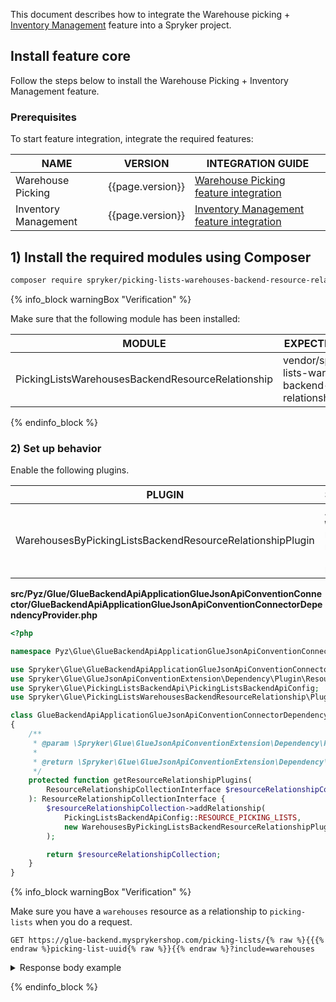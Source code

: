 This document describes how to integrate the Warehouse picking + [Inventory Management](/docs/pbc/all/warehouse-management-system/{{page.version}}/inventory-management-feature-overview.html) feature into a Spryker project.

## Install feature core

Follow the steps below to install the Warehouse Picking + Inventory Management feature.

### Prerequisites

To start feature integration, integrate the required features:

| NAME                 | VERSION          | INTEGRATION GUIDE                                                                                                                                 |
|----------------------|------------------|---------------------------------------------------------------------------------------------------------------------------------------------------|
| Warehouse Picking    | {{page.version}} | [Warehouse Picking feature integration](/docs/uc/all/fulfilment-app/{{page.version}}/install-and-upgrade/install-features/install-the-warehouse-picking-feature.html)    |
| Inventory Management | {{page.version}} | [Inventory Management feature integration](docs/scos/dev/feature-integration-guides/{{page.version}}/install-the-inventory-management-feature.md) |

## 1) Install the required modules using Composer

```bash
composer require spryker/picking-lists-warehouses-backend-resource-relationship:"^0.1.0" --update-with-dependencies
```

{% info_block warningBox "Verification" %}

Make sure that the following module has been installed:

| MODULE                                            | EXPECTED DIRECTORY                                                    |
|---------------------------------------------------|-----------------------------------------------------------------------|
| PickingListsWarehousesBackendResourceRelationship | vendor/spryker/picking-lists-warehouses-backend-resource-relationship |

{% endinfo_block %}

### 2) Set up behavior

Enable the following plugins.

| PLUGIN                                                    | SPECIFICATION                                                                | PREREQUISITES | NAMESPACE                                                                                                                     |
|-----------------------------------------------------------|------------------------------------------------------------------------------|---------------|-------------------------------------------------------------------------------------------------------------------------------|
| WarehousesByPickingListsBackendResourceRelationshipPlugin | Adds `warehouses` resources as a relationships to `picking-lists` resources. |               | Spryker\Glue\PickingListsWarehousesBackendResourceRelationship\Plugin\GlueBackendApiApplicationGlueJsonApiConventionConnector |


**src/Pyz/Glue/GlueBackendApiApplicationGlueJsonApiConventionConnector/GlueBackendApiApplicationGlueJsonApiConventionConnectorDependencyProvider.php**

```php
<?php

namespace Pyz\Glue\GlueBackendApiApplicationGlueJsonApiConventionConnector;

use Spryker\Glue\GlueBackendApiApplicationGlueJsonApiConventionConnector\GlueBackendApiApplicationGlueJsonApiConventionConnectorDependencyProvider as SprykerGlueBackendApiApplicationGlueJsonApiConventionConnectorDependencyProvider;
use Spryker\Glue\GlueJsonApiConventionExtension\Dependency\Plugin\ResourceRelationshipCollectionInterface;
use Spryker\Glue\PickingListsBackendApi\PickingListsBackendApiConfig;
use Spryker\Glue\PickingListsWarehousesBackendResourceRelationship\Plugin\GlueBackendApiApplicationGlueJsonApiConventionConnector\WarehousesByPickingListsBackendResourceRelationshipPlugin;

class GlueBackendApiApplicationGlueJsonApiConventionConnectorDependencyProvider extends SprykerGlueBackendApiApplicationGlueJsonApiConventionConnectorDependencyProvider
{
    /**
     * @param \Spryker\Glue\GlueJsonApiConventionExtension\Dependency\Plugin\ResourceRelationshipCollectionInterface $resourceRelationshipCollection
     *
     * @return \Spryker\Glue\GlueJsonApiConventionExtension\Dependency\Plugin\ResourceRelationshipCollectionInterface
     */
    protected function getResourceRelationshipPlugins(
        ResourceRelationshipCollectionInterface $resourceRelationshipCollection,
    ): ResourceRelationshipCollectionInterface {
        $resourceRelationshipCollection->addRelationship(
            PickingListsBackendApiConfig::RESOURCE_PICKING_LISTS,
            new WarehousesByPickingListsBackendResourceRelationshipPlugin(),
        );

        return $resourceRelationshipCollection;
    }
}
```

{% info_block warningBox "Verification" %}

Make sure you have a `warehouses` resource as a relationship to `picking-lists` when you do a request.

`GET https://glue-backend.mysprykershop.com/picking-lists/{% raw %}{{{% endraw %}picking-list-uuid{% raw %}}{{% endraw %}?include=warehouses`
<details>
  <summary markdown='span'>Response body example</summary>
```json
{
    "data": {
        "id": "14baa0f3-e6e7-5aa8-bc6c-c02ec39ca77b",
        "type": "picking-lists",
        "attributes": {
            "status": "picking-finished",
            "createdAt": "2023-03-23 15:47:07.000000",
            "updatedAt": "2023-03-30 12:47:45.000000"
        },
        "relationships": {
            "warehouses": {
                "data": [
                    {
                        "id": "834b3731-02d4-5d6f-9a61-d63ae5e70517",
                        "type": "warehouses"
                    }
                ]
            }
        },
        "links": {
            "self": "https://glue-backend.mysprykershop.com/picking-lists/14baa0f3-e6e7-5aa8-bc6c-c02ec39ca77b?include=warehouses"
        }
    },
    "included": [
        {
            "id": "834b3731-02d4-5d6f-9a61-d63ae5e70517",
            "type": "warehouses",
            "attributes": {
                "name": "Warehouse1"
            },
            "links": {
                "self": "https://glue-backend.mysprykershop.com/warehouses/834b3731-02d4-5d6f-9a61-d63ae5e70517?include=warehouses"
            }
        }
    ]
}
```
</details>

{% endinfo_block %}

